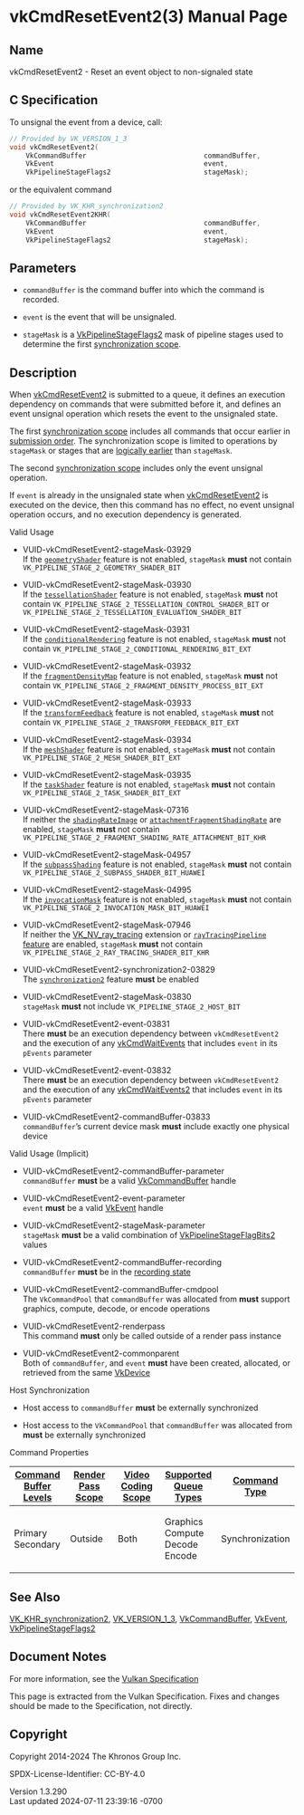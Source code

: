 # vkCmdResetEvent2(3) Manual Page

## Name

vkCmdResetEvent2 - Reset an event object to non-signaled state



## <a href="#_c_specification" class="anchor"></a>C Specification

To unsignal the event from a device, call:

``` c
// Provided by VK_VERSION_1_3
void vkCmdResetEvent2(
    VkCommandBuffer                             commandBuffer,
    VkEvent                                     event,
    VkPipelineStageFlags2                       stageMask);
```

or the equivalent command

``` c
// Provided by VK_KHR_synchronization2
void vkCmdResetEvent2KHR(
    VkCommandBuffer                             commandBuffer,
    VkEvent                                     event,
    VkPipelineStageFlags2                       stageMask);
```

## <a href="#_parameters" class="anchor"></a>Parameters

- `commandBuffer` is the command buffer into which the command is
  recorded.

- `event` is the event that will be unsignaled.

- `stageMask` is a [VkPipelineStageFlags2](https://registry.khronos.org/vulkan/specs/1.3-extensions/man/html/VkPipelineStageFlags2.html)
  mask of pipeline stages used to determine the first <a
  href="https://registry.khronos.org/vulkan/specs/1.3-extensions/html/vkspec.html#synchronization-dependencies-scopes"
  target="_blank" rel="noopener">synchronization scope</a>.

## <a href="#_description" class="anchor"></a>Description

When [vkCmdResetEvent2](https://registry.khronos.org/vulkan/specs/1.3-extensions/man/html/vkCmdResetEvent2.html) is submitted to a queue,
it defines an execution dependency on commands that were submitted
before it, and defines an event unsignal operation which resets the
event to the unsignaled state.

The first <a
href="https://registry.khronos.org/vulkan/specs/1.3-extensions/html/vkspec.html#synchronization-dependencies-scopes"
target="_blank" rel="noopener">synchronization scope</a> includes all
commands that occur earlier in <a
href="https://registry.khronos.org/vulkan/specs/1.3-extensions/html/vkspec.html#synchronization-submission-order"
target="_blank" rel="noopener">submission order</a>. The synchronization
scope is limited to operations by `stageMask` or stages that are <a
href="https://registry.khronos.org/vulkan/specs/1.3-extensions/html/vkspec.html#synchronization-pipeline-stages-order"
target="_blank" rel="noopener">logically earlier</a> than `stageMask`.

The second <a
href="https://registry.khronos.org/vulkan/specs/1.3-extensions/html/vkspec.html#synchronization-dependencies-scopes"
target="_blank" rel="noopener">synchronization scope</a> includes only
the event unsignal operation.

If `event` is already in the unsignaled state when
[vkCmdResetEvent2](https://registry.khronos.org/vulkan/specs/1.3-extensions/man/html/vkCmdResetEvent2.html) is executed on the device,
then this command has no effect, no event unsignal operation occurs, and
no execution dependency is generated.

Valid Usage

- <a href="#VUID-vkCmdResetEvent2-stageMask-03929"
  id="VUID-vkCmdResetEvent2-stageMask-03929"></a>
  VUID-vkCmdResetEvent2-stageMask-03929  
  If the [`geometryShader`](#features-geometryShader) feature is not
  enabled, `stageMask` **must** not contain
  `VK_PIPELINE_STAGE_2_GEOMETRY_SHADER_BIT`

- <a href="#VUID-vkCmdResetEvent2-stageMask-03930"
  id="VUID-vkCmdResetEvent2-stageMask-03930"></a>
  VUID-vkCmdResetEvent2-stageMask-03930  
  If the [`tessellationShader`](#features-tessellationShader) feature is
  not enabled, `stageMask` **must** not contain
  `VK_PIPELINE_STAGE_2_TESSELLATION_CONTROL_SHADER_BIT` or
  `VK_PIPELINE_STAGE_2_TESSELLATION_EVALUATION_SHADER_BIT`

- <a href="#VUID-vkCmdResetEvent2-stageMask-03931"
  id="VUID-vkCmdResetEvent2-stageMask-03931"></a>
  VUID-vkCmdResetEvent2-stageMask-03931  
  If the [`conditionalRendering`](#features-conditionalRendering)
  feature is not enabled, `stageMask` **must** not contain
  `VK_PIPELINE_STAGE_2_CONDITIONAL_RENDERING_BIT_EXT`

- <a href="#VUID-vkCmdResetEvent2-stageMask-03932"
  id="VUID-vkCmdResetEvent2-stageMask-03932"></a>
  VUID-vkCmdResetEvent2-stageMask-03932  
  If the [`fragmentDensityMap`](#features-fragmentDensityMap) feature is
  not enabled, `stageMask` **must** not contain
  `VK_PIPELINE_STAGE_2_FRAGMENT_DENSITY_PROCESS_BIT_EXT`

- <a href="#VUID-vkCmdResetEvent2-stageMask-03933"
  id="VUID-vkCmdResetEvent2-stageMask-03933"></a>
  VUID-vkCmdResetEvent2-stageMask-03933  
  If the [`transformFeedback`](#features-transformFeedback) feature is
  not enabled, `stageMask` **must** not contain
  `VK_PIPELINE_STAGE_2_TRANSFORM_FEEDBACK_BIT_EXT`

- <a href="#VUID-vkCmdResetEvent2-stageMask-03934"
  id="VUID-vkCmdResetEvent2-stageMask-03934"></a>
  VUID-vkCmdResetEvent2-stageMask-03934  
  If the [`meshShader`](#features-meshShader) feature is not enabled,
  `stageMask` **must** not contain
  `VK_PIPELINE_STAGE_2_MESH_SHADER_BIT_EXT`

- <a href="#VUID-vkCmdResetEvent2-stageMask-03935"
  id="VUID-vkCmdResetEvent2-stageMask-03935"></a>
  VUID-vkCmdResetEvent2-stageMask-03935  
  If the [`taskShader`](#features-taskShader) feature is not enabled,
  `stageMask` **must** not contain
  `VK_PIPELINE_STAGE_2_TASK_SHADER_BIT_EXT`

- <a href="#VUID-vkCmdResetEvent2-stageMask-07316"
  id="VUID-vkCmdResetEvent2-stageMask-07316"></a>
  VUID-vkCmdResetEvent2-stageMask-07316  
  If neither the [`shadingRateImage`](#features-shadingRateImage) or
  [`attachmentFragmentShadingRate`](#features-attachmentFragmentShadingRate)
  are enabled, `stageMask` **must** not contain
  `VK_PIPELINE_STAGE_2_FRAGMENT_SHADING_RATE_ATTACHMENT_BIT_KHR`

- <a href="#VUID-vkCmdResetEvent2-stageMask-04957"
  id="VUID-vkCmdResetEvent2-stageMask-04957"></a>
  VUID-vkCmdResetEvent2-stageMask-04957  
  If the [`subpassShading`](#features-subpassShading) feature is not
  enabled, `stageMask` **must** not contain
  `VK_PIPELINE_STAGE_2_SUBPASS_SHADER_BIT_HUAWEI`

- <a href="#VUID-vkCmdResetEvent2-stageMask-04995"
  id="VUID-vkCmdResetEvent2-stageMask-04995"></a>
  VUID-vkCmdResetEvent2-stageMask-04995  
  If the [`invocationMask`](#features-invocationMask) feature is not
  enabled, `stageMask` **must** not contain
  `VK_PIPELINE_STAGE_2_INVOCATION_MASK_BIT_HUAWEI`

- <a href="#VUID-vkCmdResetEvent2-stageMask-07946"
  id="VUID-vkCmdResetEvent2-stageMask-07946"></a>
  VUID-vkCmdResetEvent2-stageMask-07946  
  If neither the [VK_NV_ray_tracing](https://registry.khronos.org/vulkan/specs/1.3-extensions/man/html/VK_NV_ray_tracing.html) extension
  or [`rayTracingPipeline` feature](#features-rayTracingPipeline) are
  enabled, `stageMask` **must** not contain
  `VK_PIPELINE_STAGE_2_RAY_TRACING_SHADER_BIT_KHR`

- <a href="#VUID-vkCmdResetEvent2-synchronization2-03829"
  id="VUID-vkCmdResetEvent2-synchronization2-03829"></a>
  VUID-vkCmdResetEvent2-synchronization2-03829  
  The <a
  href="https://registry.khronos.org/vulkan/specs/1.3-extensions/html/vkspec.html#features-synchronization2"
  target="_blank" rel="noopener"><code>synchronization2</code></a>
  feature **must** be enabled

- <a href="#VUID-vkCmdResetEvent2-stageMask-03830"
  id="VUID-vkCmdResetEvent2-stageMask-03830"></a>
  VUID-vkCmdResetEvent2-stageMask-03830  
  `stageMask` **must** not include `VK_PIPELINE_STAGE_2_HOST_BIT`

- <a href="#VUID-vkCmdResetEvent2-event-03831"
  id="VUID-vkCmdResetEvent2-event-03831"></a>
  VUID-vkCmdResetEvent2-event-03831  
  There **must** be an execution dependency between `vkCmdResetEvent2`
  and the execution of any [vkCmdWaitEvents](https://registry.khronos.org/vulkan/specs/1.3-extensions/man/html/vkCmdWaitEvents.html) that
  includes `event` in its `pEvents` parameter

- <a href="#VUID-vkCmdResetEvent2-event-03832"
  id="VUID-vkCmdResetEvent2-event-03832"></a>
  VUID-vkCmdResetEvent2-event-03832  
  There **must** be an execution dependency between `vkCmdResetEvent2`
  and the execution of any [vkCmdWaitEvents2](https://registry.khronos.org/vulkan/specs/1.3-extensions/man/html/vkCmdWaitEvents2.html)
  that includes `event` in its `pEvents` parameter

- <a href="#VUID-vkCmdResetEvent2-commandBuffer-03833"
  id="VUID-vkCmdResetEvent2-commandBuffer-03833"></a>
  VUID-vkCmdResetEvent2-commandBuffer-03833  
  `commandBuffer`’s current device mask **must** include exactly one
  physical device

Valid Usage (Implicit)

- <a href="#VUID-vkCmdResetEvent2-commandBuffer-parameter"
  id="VUID-vkCmdResetEvent2-commandBuffer-parameter"></a>
  VUID-vkCmdResetEvent2-commandBuffer-parameter  
  `commandBuffer` **must** be a valid
  [VkCommandBuffer](https://registry.khronos.org/vulkan/specs/1.3-extensions/man/html/VkCommandBuffer.html) handle

- <a href="#VUID-vkCmdResetEvent2-event-parameter"
  id="VUID-vkCmdResetEvent2-event-parameter"></a>
  VUID-vkCmdResetEvent2-event-parameter  
  `event` **must** be a valid [VkEvent](https://registry.khronos.org/vulkan/specs/1.3-extensions/man/html/VkEvent.html) handle

- <a href="#VUID-vkCmdResetEvent2-stageMask-parameter"
  id="VUID-vkCmdResetEvent2-stageMask-parameter"></a>
  VUID-vkCmdResetEvent2-stageMask-parameter  
  `stageMask` **must** be a valid combination of
  [VkPipelineStageFlagBits2](https://registry.khronos.org/vulkan/specs/1.3-extensions/man/html/VkPipelineStageFlagBits2.html) values

- <a href="#VUID-vkCmdResetEvent2-commandBuffer-recording"
  id="VUID-vkCmdResetEvent2-commandBuffer-recording"></a>
  VUID-vkCmdResetEvent2-commandBuffer-recording  
  `commandBuffer` **must** be in the [recording
  state](#commandbuffers-lifecycle)

- <a href="#VUID-vkCmdResetEvent2-commandBuffer-cmdpool"
  id="VUID-vkCmdResetEvent2-commandBuffer-cmdpool"></a>
  VUID-vkCmdResetEvent2-commandBuffer-cmdpool  
  The `VkCommandPool` that `commandBuffer` was allocated from **must**
  support graphics, compute, decode, or encode operations

- <a href="#VUID-vkCmdResetEvent2-renderpass"
  id="VUID-vkCmdResetEvent2-renderpass"></a>
  VUID-vkCmdResetEvent2-renderpass  
  This command **must** only be called outside of a render pass instance

- <a href="#VUID-vkCmdResetEvent2-commonparent"
  id="VUID-vkCmdResetEvent2-commonparent"></a>
  VUID-vkCmdResetEvent2-commonparent  
  Both of `commandBuffer`, and `event` **must** have been created,
  allocated, or retrieved from the same [VkDevice](https://registry.khronos.org/vulkan/specs/1.3-extensions/man/html/VkDevice.html)

Host Synchronization

- Host access to `commandBuffer` **must** be externally synchronized

- Host access to the `VkCommandPool` that `commandBuffer` was allocated
  from **must** be externally synchronized

Command Properties

<table class="tableblock frame-all grid-all stretch">
<colgroup>
<col style="width: 20%" />
<col style="width: 20%" />
<col style="width: 20%" />
<col style="width: 20%" />
<col style="width: 20%" />
</colgroup>
<thead>
<tr>
<th class="tableblock halign-left valign-top"><a
href="#VkCommandBufferLevel">Command Buffer Levels</a></th>
<th class="tableblock halign-left valign-top"><a
href="#vkCmdBeginRenderPass">Render Pass Scope</a></th>
<th class="tableblock halign-left valign-top"><a
href="#vkCmdBeginVideoCodingKHR">Video Coding Scope</a></th>
<th class="tableblock halign-left valign-top"><a
href="#VkQueueFlagBits">Supported Queue Types</a></th>
<th class="tableblock halign-left valign-top"><a
href="#fundamentals-queueoperation-command-types">Command Type</a></th>
</tr>
</thead>
<tbody>
<tr>
<td class="tableblock halign-left valign-top"><p>Primary<br />
Secondary</p></td>
<td class="tableblock halign-left valign-top"><p>Outside</p></td>
<td class="tableblock halign-left valign-top"><p>Both</p></td>
<td class="tableblock halign-left valign-top"><p>Graphics<br />
Compute<br />
Decode<br />
Encode</p></td>
<td
class="tableblock halign-left valign-top"><p>Synchronization</p></td>
</tr>
</tbody>
</table>

## <a href="#_see_also" class="anchor"></a>See Also

[VK_KHR_synchronization2](https://registry.khronos.org/vulkan/specs/1.3-extensions/man/html/VK_KHR_synchronization2.html),
[VK_VERSION_1_3](https://registry.khronos.org/vulkan/specs/1.3-extensions/man/html/VK_VERSION_1_3.html),
[VkCommandBuffer](https://registry.khronos.org/vulkan/specs/1.3-extensions/man/html/VkCommandBuffer.html), [VkEvent](https://registry.khronos.org/vulkan/specs/1.3-extensions/man/html/VkEvent.html),
[VkPipelineStageFlags2](https://registry.khronos.org/vulkan/specs/1.3-extensions/man/html/VkPipelineStageFlags2.html)

## <a href="#_document_notes" class="anchor"></a>Document Notes

For more information, see the <a
href="https://registry.khronos.org/vulkan/specs/1.3-extensions/html/vkspec.html#vkCmdResetEvent2"
target="_blank" rel="noopener">Vulkan Specification</a>

This page is extracted from the Vulkan Specification. Fixes and changes
should be made to the Specification, not directly.

## <a href="#_copyright" class="anchor"></a>Copyright

Copyright 2014-2024 The Khronos Group Inc.

SPDX-License-Identifier: CC-BY-4.0

Version 1.3.290  
Last updated 2024-07-11 23:39:16 -0700
